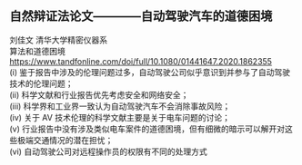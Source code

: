 ## 自然辩证法论文————自动驾驶汽车的道德困境 
刘佳文 清华大学精密仪器系  
算法和道德困境  
https://www.tandfonline.com/doi/full/10.1080/01441647.2020.1862355  
(i) 鉴于报告中涉及的伦理问题过多，自动驾驶公司似乎意识到并参与了自动驾驶技术的伦理问题；  
(ii) 科学文献和行业报告优先考虑安全和网络安全；  
(iii) 科学界和工业界一致认为自动驾驶汽车不会消除事故风险；  
(iv) 关于 AV 技术伦理的科学文献主要是关于电车问题的讨论；  
(v) 行业报告中没有涉及类似电车案件的道德困境，但有细微的暗示可以解开对这些极端交通情况的潜在担忧；  
(vi) 自动驾驶公司对远程操作员的权限有不同的处理方式
